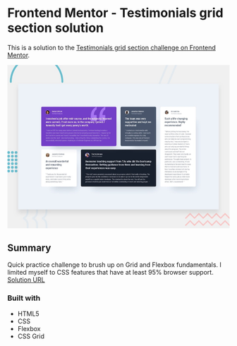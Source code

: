 # Frontend Mentor - Testimonials grid section solution

This is a solution to the [Testimonials grid section challenge on Frontend Mentor](https://www.frontendmentor.io/challenges/testimonials-grid-section-Nnw6J7Un7). 

![Design preview for the Testimonials grid section coding challenge](./design/desktop-preview.jpg)

## Summary
Quick practice challenge to brush up on Grid and Flexbox fundamentals.  I limited myself to CSS features that have at least 95% browser support.
[Solution URL](https://simon-perse.github.io/testimonials-grid-section-/)

### Built with

- HTML5
- CSS 
- Flexbox
- CSS Grid
